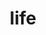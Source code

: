---
title: "life"
layout: categories
permalink: /categories/life/
author_profile: true
taxonomy: life
---